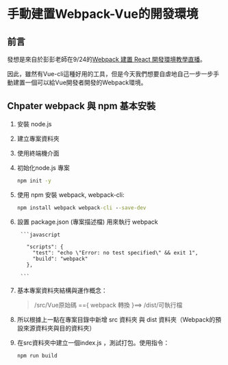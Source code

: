 # 手動建置Webpack-Vue的開發環境

## 前言

發想是來自於彭彭老師在9/24的[Webpack 建置 React 開發環境教學直播](https://youtu.be/YN2hwa4_ins)。

因此，雖然有Vue-cli這種好用的工具，但是今天我們想要自虐地自己一步一步手動建置一個可以給Vue開發者開發的Webpack環境。


## Chpater webpack 與 npm 基本安裝

1. 安裝 node.js
2. 建立專案資料夾
3. 使用終端機介面
4. 初始化node.js 專案 
	```bat
	npm init -y
	```
5. 使用 npm 安裝 webpack, webpack-cli:
	```bat 
	npm install webpack webpack-cli --save-dev 
	```

6. 設置 package.json (專案描述檔) 用來執行 webpack
		
		```javascript

		  "scripts": {
		    "test": "echo \"Error: no test specified\" && exit 1",
		    "build": "webpack"
		  },
		 
		```
		

7. 基本專案資料夾結構與運作概念：

	>	/src/Vue原始碼  =={ webpack 轉換 }==> /dist/可執行檔

8. 所以根據上一點在專案目錄中新增 src 資料夾 與 dist 資料夾（Webpack的預設來源資料夾與目的資料夾）
9. 在src資料夾中建立一個index.js ，測試打包。使用指令： 
	```bat
	npm run build
	```